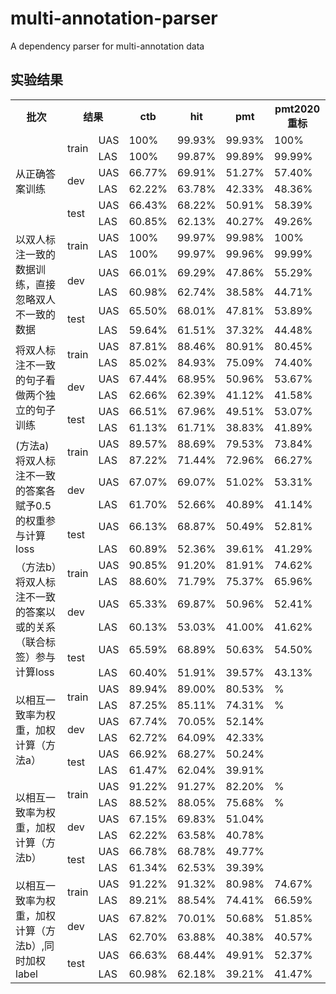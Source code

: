 # multi-annotation-parser
A dependency parser for multi-annotation data

## 实验结果
<table>
  <tr>
    <th>批次</th>
    <th colspan="2">结果</th>
    <th>ctb</th>
    <th>hit</th>
    <th>pmt</th>
    <th>pmt2020重标</th>
  </tr >
  <tr >
    <td rowspan="6">从正确答案训练</td>
    <td rowspan="2">train</td>
    <td>UAS</td>
    <td>100%</td>
    <td>99.93%</td>
    <td>99.93%</td>
    <td>100%</td>
  </tr>
  <tr>
    <td>LAS</td>
    <td>100%</td>
    <td>99.87%</td>
    <td>99.89%</td>
    <td>99.99%</td>
  </tr>
  <tr >
    <td rowspan="2">dev</td>
    <td>UAS</td>
    <td>66.77%</td>
    <td>69.91%</td>
    <td>51.27%</td>
    <td>57.40%</td>
  </tr>
  <tr>
    <td>LAS</td>
    <td>62.22%</td>
    <td>63.78%</td>
    <td>42.33%</td>
    <td>48.36%</td>
  </tr>
  <tr>
    <td rowspan="2">test</td>
    <td>UAS</td>
    <td>66.43%</td>
    <td>68.22%</td>
    <td>50.91%</td>
    <td>58.39%</td>
  </tr>
  <tr>
    <td>LAS</td>
    <td>60.85%</td>
    <td>62.13%</td>
    <td>40.27%</td>
    <td>49.26%</td>
  </tr>
  <tr >
    <td rowspan="6">以双人标注一致的数据训练，直接忽略双人不一致的数据</td>
    <td rowspan="2">train</td>
    <td>UAS</td>
    <td>100%</td>
    <td>99.97%</td>
    <td>99.98%</td>
    <td>100%</td>
  </tr>
  <tr>
    <td>LAS</td>
    <td>100%</td>
    <td>99.97%</td>
    <td>99.96%</td>
    <td>99.99%</td>
  </tr>
  <tr >
    <td rowspan="2">dev</td>
    <td>UAS</td>
    <td>66.01%</td>
    <td>69.29%</td>
    <td>47.86%</td>
    <td>55.29%</td>
  </tr>
  <tr>
    <td>LAS</td>
    <td>60.98%</td>
    <td>62.74%</td>
    <td>38.58%</td>
    <td>44.71%</td>
  </tr>
  <tr>
    <td rowspan="2">test</td>
    <td>UAS</td>
    <td>65.50%</td>
    <td>68.01%</td>
    <td>47.81%</td>
    <td>53.89%</td>
  </tr>
  <tr>
    <td>LAS</td>
    <td>59.64%</td>
    <td>61.51%</td>
    <td>37.32%</td>
    <td>44.48%</td>
  </tr>
   <tr >
    <td rowspan="6">将双人标注不一致的句子看做两个独立的句子训练</td>
    <td rowspan="2">train</td>
    <td>UAS</td>
    <td>87.81%</td>
    <td>88.46%</td>
    <td>80.91%</td>
    <td>80.45%</td>
  </tr>
  <tr>
    <td>LAS</td>
    <td>85.02%</td>
    <td>84.93%</td>
    <td>75.09%</td>
    <td>74.40%</td>
  </tr>
  <tr >
    <td rowspan="2">dev</td>
    <td>UAS</td>
    <td>67.44%</td>
    <td>68.95%</td>
    <td>50.96%</td>
    <td>53.67%</td>
  </tr>
  <tr>
    <td>LAS</td>
    <td>62.66%</td>
    <td>62.39%</td>
    <td>41.12%</td>
    <td>41.58%</td>
  </tr>
  <tr>
    <td rowspan="2">test</td>
    <td>UAS</td>
    <td>66.51%</td>
    <td>67.96%</td>
    <td>49.51%</td>
    <td>53.07%</td>
  </tr>
  <tr>
    <td>LAS</td>
    <td>61.13%</td>
    <td>61.71%</td>
    <td>38.83%</td>
    <td>41.89%</td>
  </tr>
   <tr >
    <td rowspan="6">(方法a)将双人标注不一致的答案各赋予0.5的权重参与计算loss</td>
    <td rowspan="2">train</td>
    <td>UAS</td>
    <td>89.57%</td>
    <td>88.69%</td>
    <td>79.53%</td>
    <td>73.84%</td>
  </tr>
  <tr>
    <td>LAS</td>
    <td>87.22%</td>
    <td>71.44%</td>
    <td>72.96%</td>
    <td>66.27%</td>
  </tr>
  <tr >
    <td rowspan="2">dev</td>
    <td>UAS</td>
    <td>67.07%</td>
    <td>69.07%</td>
    <td>51.02%</td>
    <td>53.31%</td>
  </tr>
  <tr>
    <td>LAS</td>
    <td>61.70%</td>
    <td>52.66%</td>
    <td>40.89%</td>
    <td>41.14%</td>
  </tr>
  <tr>
    <td rowspan="2">test</td>
    <td>UAS</td>
    <td>66.13%</td>
    <td>68.87%</td>
    <td>50.49%</td>
    <td>52.81%</td>
  </tr>
  <tr>
    <td>LAS</td>
    <td>60.89%</td>
    <td>52.36%</td>
    <td>39.61%</td>
    <td>41.29%</td>
  </tr>
   <tr >
    <td rowspan="6">（方法b）将双人标注不一致的答案以或的关系（联合标签）参与计算loss</td>
    <td rowspan="2">train</td>
    <td>UAS</td>
    <td>90.85%</td>
    <td>91.20%</td>
    <td>81.91%</td>
    <td>74.62%</td>
  </tr>
  <tr>
    <td>LAS</td>
    <td>88.60%</td>
    <td>71.79%</td>
    <td>75.37%</td>
    <td>65.96%</td>
  </tr>
  <tr >
    <td rowspan="2">dev</td>
    <td>UAS</td>
    <td>65.33%</td>
    <td>69.87%</td>
    <td>50.96%</td>
    <td>52.41%</td>
  </tr>
  <tr>
    <td>LAS</td>
    <td>60.13%</td>
    <td>53.03%</td>
    <td>41.00%</td>
    <td>41.62%</td>
  </tr>
  <tr>
    <td rowspan="2">test</td>
    <td>UAS</td>
    <td>65.59%</td>
    <td>68.89%</td>
    <td>50.63%</td>
    <td>54.50%</td>
  </tr>
  <tr>
    <td>LAS</td>
    <td>60.40%</td>
    <td>51.91%</td>
    <td>39.57%</td>
    <td>43.13%</td>
  </tr>
   <tr >
    <td rowspan="6">以相互一致率为权重，加权计算（方法a）</td>
    <td rowspan="2">train</td>
    <td>UAS</td>
    <td>89.94%</td>
    <td>89.00%</td>
    <td>80.53%</td>
    <td>%</td>
  </tr>
  <tr>
    <td>LAS</td>
    <td>87.25%</td>
    <td>85.11%</td>
    <td>74.31%</td>
    <td>%</td>
  </tr>
  <tr >
    <td rowspan="2">dev</td>
    <td>UAS</td>
    <td>67.74%</td>
    <td>70.05%</td>
    <td>52.14%</td>
  </tr>
  <tr>
    <td>LAS</td>
    <td>62.72%</td>
    <td>64.09%</td>
    <td>42.33%</td>
  </tr>
  <tr>
    <td rowspan="2">test</td>
    <td>UAS</td>
    <td>66.92%</td>
    <td>68.27%</td>
    <td>50.24%</td>
  </tr>
  <tr>
    <td>LAS</td>
    <td>61.47%</td>
    <td>62.04%</td>
    <td>39.91%</td>
  </tr>
   <tr >
    <td rowspan="6">以相互一致率为权重，加权计算（方法b）</td>
    <td rowspan="2">train</td>
    <td>UAS</td>
    <td>91.22%</td>
    <td>91.27%</td>
    <td>82.20%</td>
    <td>%</td>
  </tr>
  <tr>
    <td>LAS</td>
    <td>88.52%</td>
    <td>88.05%</td>
    <td>75.68%</td>
    <td>%</td>
  </tr>
  <tr >
    <td rowspan="2">dev</td>
    <td>UAS</td>
    <td>67.15%</td>
    <td>69.83%</td>
    <td>51.04%</td>
  </tr>
  <tr>
    <td>LAS</td>
    <td>62.22%</td>
    <td>63.58%</td>
    <td>40.78%</td>
  </tr>
  <tr>
    <td rowspan="2">test</td>
    <td>UAS</td>
    <td>66.78%</td>
    <td>68.78%</td>
    <td>49.77%</td>
  </tr>
  <tr>
    <td>LAS</td>
    <td>61.34%</td>
    <td>62.53%</td>
    <td>39.39%</td>
  </tr>
   <tr >
    <td rowspan="6">以相互一致率为权重，加权计算（方法b）,同时加权label</td>
    <td rowspan="2">train</td>
    <td>UAS</td>
    <td>91.22%</td>
    <td>91.32%</td>
    <td>80.98%</td>
    <td>74.67%</td>
  </tr>
  <tr>
    <td>LAS</td>
    <td>89.21%</td>
    <td>88.54%</td>
    <td>74.41%</td>
    <td>66.59%</td>
  </tr>
  <tr >
    <td rowspan="2">dev</td>
    <td>UAS</td>
    <td>67.82%</td>
    <td>70.01%</td>
    <td>50.68%</td>
    <td>51.85%</td>
  </tr>
  <tr>
    <td>LAS</td>
    <td>62.70%</td>
    <td>63.88%</td>
    <td>40.38%</td>
    <td>40.57%</td>
  </tr>
  <tr>
    <td rowspan="2">test</td>
    <td>UAS</td>
    <td>66.63%</td>
    <td>68.44%</td>
    <td>49.91%</td>
    <td>52.37%</td>
  </tr>
  <tr>
    <td>LAS</td>
    <td>60.98%</td>
    <td>62.18%</td>
    <td>39.21%</td>
    <td>41.47%</td>
  </tr>
</table>
